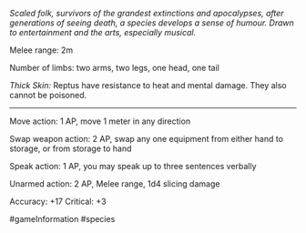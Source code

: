 *Scaled folk, survivors of the grandest extinctions and apocalypses, after generations of seeing death, a species develops a sense of humour. Drawn to entertainment and the arts, especially musical.*

Melee range: 2m

Number of limbs: two arms, two legs, one head, one tail

*Thick Skin:* Reptus have resistance to heat and mental damage. They also cannot be poisoned.

---

Move action: 1 AP, move 1 meter in any direction

Swap weapon action: 2 AP, swap any one equipment from either hand to storage, or from storage to hand

Speak action: 1 AP, you may speak up to three sentences verbally

Unarmed action: 2 AP, Melee range, 1d4 slicing damage

Accuracy: +17
Critical: +3

#gameInformation #species